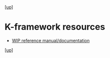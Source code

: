 [[up]](../README.md)

# K-framework resources

* [WIP reference manual/documentation](https://github.com/kframework/k/blob/master/pending-documentation.md)

[[up]](../README.md)
